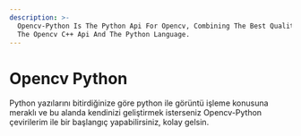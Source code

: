 ```yaml
---
description: >-
  Opencv-Python Is The Python Api For Opencv, Combining The Best Qualities Of
  The Opencv C++ Api And The Python Language.
---
```


# Opencv Python

Python yazılarını bitirdiğinize göre python ile görüntü işleme konusuna meraklı ve bu alanda kendinizi geliştirmek isterseniz Opencv-Python çevirilerim ile bir başlangıç yapabilirsiniz, kolay gelsin.

